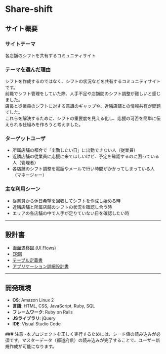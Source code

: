 # Share-shift

## サイト概要

### サイトテーマ
各店舗のシフトを共有するコミュニティサイト

### テーマを選んだ理由
シフトを作成するのではなく、シフトの状況などを共有するコミュニティサイトです。  
前職でシフト管理をしていた際、人手不足や店舗間のシフト調整が難しいと感じました。  
店長と従業員のシフトに対する意識のギャップや、近隣店舗との情報共有が問題でした。  
これらを解決するために、シフトの重要度を見える化し、応援の可否を簡単に伝えられる仕組みを作ろうと考えました。

### ターゲットユーザ
- 所属店舗の都合で「出勤したい日」に出勤できない人（従業員）
- 近隣店舗の従業員に応援に来てほしいけど、予定を確認するのに困っている人（管理者）
- 各店舗のシフト調整を電話やメールで行い時間がかかってしまっている人（マネージャー）

### 主な利用シーン
- 従業員から休日希望を回収してシフトを作成し始める時
- 近隣店舗と所属店舗のシフトの状況を確認し合う時
- エリアの各店舗の中で人手が足りていない日を確認したい時

---

## 設計書

- [画面遷移図 (UI Flows)](https://drive.google.com/file/d/1Nhlh3JREDio69Go1WnPjvf7RIVN12uFK/view?usp=sharing)
- [ER図](https://drive.google.com/file/d/1oocvUSpwRR4zw5spEgPzIDNMzGqUM683/view?usp=sharing)
- [テーブル定義書](https://docs.google.com/spreadsheets/d/1SYwjLatYDbU_DbDMx9oH8AZjBIQci7Z-RtcLlgsOtZs/edit?usp=sharing)
- [アプリケーション詳細設計書](https://docs.google.com/spreadsheets/d/1JTuzsrWjWNxz_b-ouUUZYB791QWa7Z60TpA3pXG0wW4/edit?usp=sharing)

---

## 開発環境
- **OS**: Amazon Linux 2
- **言語**: HTML, CSS, JavaScript, Ruby, SQL
- **フレームワーク**: Ruby on Rails
- **JSライブラリ**: jQuery
- **IDE**: Visual Studio Code

​### 注意
-本プロジェクトを正しく実行するためには、シード値の読み込みが必須です。マスターデータ（都道府県）の読み込みが完了することで、ユーザー新規作成が可能になります。
